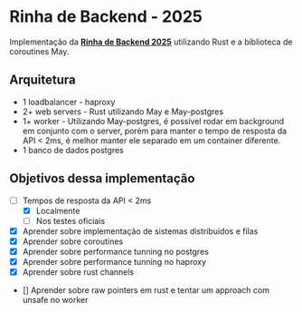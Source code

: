 # Rinha de Backend - 2025
Implementação da [**Rinha de Backend 2025**](https://github.com/zanfranceschi/rinha-de-backend-2025) utilizando Rust e a biblioteca de coroutines May.

## Arquitetura
- 1 loadbalancer - haproxy
- 2+ web servers - Rust utilizando May e May-postgres
- 1+ worker - Utilizando May-postgres, é possível rodar em background em conjunto com o server, porém para manter o tempo de resposta da API < 2ms, é melhor manter ele separado em um container diferente.
- 1 banco de dados postgres

## Objetivos dessa implementação
- [ ] Tempos de resposta da API < 2ms
    - [X] Localmente
    - [ ] Nos testes oficiais
- [X] Aprender sobre implementação de sistemas distribuidos e filas
- [X] Aprender sobre coroutines
- [X] Aprender sobre performance tunning no postgres
- [X] Aprender sobre performance tunning no haproxy
- [X] Aprender sobre rust channels
- [] Aprender sobre raw pointers em rust e tentar um approach com unsafe no worker

